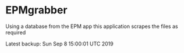# EPMgrabber
Using a database from the EPM app this application scrapes the files as required


Latest backup: Sun Sep 8 15:00:01 UTC 2019
